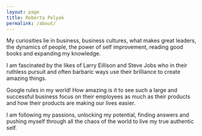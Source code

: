 ```yaml
---
layout: page
title: Roberta Polyak
permalink: /about/
---
```


My curiosities lie in business, business cultures, what makes great leaders, the dynamics of people, the power of self improvement, reading good books and expanding my knowledge.

I am fascinated by the likes of Larry Eillison and Steve Jobs who in their ruthless pursuit and often barbaric ways use their brilliance to create amazing things.

Google rules in my world! How amazing is it to see such a large and successful business focus on their employees as much as their products and how their products are making our lives easier.

I am following my passions, unlocking my potential, finding answers and pushing myself through all the chaos of the world to live my true authentic self.
